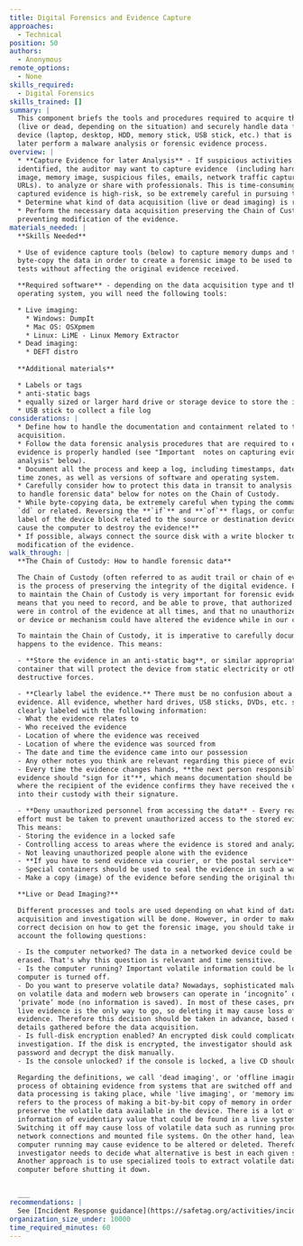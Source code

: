 ```yaml
---
title: Digital Forensics and Evidence Capture
approaches:
  - Technical
position: 50
authors:
  - Anonymous
remote_options:
  - None
skills_required:
  - Digital Forensics
skills_trained: []
summary: |
  This component briefs the tools and procedures required to acquire the image
  (live or dead, depending on the situation) and securely handle data from a
  device (laptop, desktop, HDD, memory stick, USB stick, etc.) that is needed to
  later perform a malware analysis or forensic evidence process.
overview: |
  * **Capture Evidence for later Analysis** - If suspicious activities are
  identified, the auditor may want to capture evidence  (including hard disk
  image, memory image, suspicious files, emails, network traffic captures,
  URLs). to analyze or share with professionals. This is time-consuming and the
  captured evidence is high-risk, so be extremely careful in pursuing this.
  * Determine what kind of data acquisition (live or dead imaging) is required.
  * Perform the necessary data acquisition preserving the Chain of Custody and
  preventing modification of the evidence.
materials_needed: |
  **Skills Needed**

  * Use of evidence capture tools (below) to capture memory dumps and to
  byte-copy the data in order to create a forensic image to be used to execute
  tests without affecting the original evidence received.

  **Required software** - depending on the data acquisition type and the
  operating system, you will need the following tools:

  * Live imaging:
    * Windows: DumpIt
    * Mac OS: OSXpmem
    * Linux: LiME - Linux Memory Extractor
  * Dead imaging:
    * DEFT distro
    
  **Additional materials**

  * Labels or tags
  * anti-static bags
  * equally sized or larger hard drive or storage device to store the image
  * USB stick to collect a file log
considerations: |
  * Define how to handle the documentation and containment related to the data
  acquisition.
  * Follow the data forensic analysis procedures that are required to ensure the
  evidence is properly handled (see "Important  notes on capturing evidence for
  analysis" below).
  * Document all the process and keep a log, including timestamps, dates, and
  time zones, as well as versions of software and operating system.
  * Carefully consider how to protect this data in transit to analysis. See "How
  to handle forensic data" below for notes on the Chain of Custody.
  * While byte-copying data, be extremely careful when typing the command line
  `dd` or related. Reversing the **`if`** and **`of`** flags, or confusing the
  label of the device block related to the source or destination device **will
  cause the computer to destroy the evidence!**
  * If possible, always connect the source disk with a write blocker to prevent
  modification of the evidence.
walk_through: |
  **The Chain of Custody: How to handle forensic data**

  The Chain of Custody (often referred to as audit trail or chain of evidence)
  is the process of preserving the integrity of the digital evidence. Being able
  to maintain the Chain of Custody is very important for forensic evidence. This
  means that you need to record, and be able to prove, that authorized personnel
  were in control of the evidence at all times, and that no unauthorized person
  or device or mechanism could have altered the evidence while in our custody.

  To maintain the Chain of Custody, it is imperative to carefully document what
  happens to the evidence. This means:

  - **Store the evidence in an anti-static bag**, or similar appropriate
  container that will protect the device from static electricity or other
  destructive forces.

  - **Clearly label the evidence.** There must be no confusion about a piece of
  evidence. All evidence, whether hard drives, USB sticks, DVDs, etc. should be
  clearly labeled with the following information:
  - What the evidence relates to
  - Who received the evidence
  - Location of where the evidence was received
  - Location of where the evidence was sourced from
  - The date and time the evidence came into our possession
  - Any other notes you think are relevant regarding this piece of evidence (the specifications of the computer a hard drive came from, etc.)
  - Every time the evidence changes hands, **the next person responsible for the
  evidence should "sign for it"**, which means documentation should be produced
  where the recipient of the evidence confirms they have received the evidence
  into their custody with their signature.

  - **Deny unauthorized personnel from accessing the data** - Every reasonable
  effort must be taken to prevent unauthorized access to the stored evidence.
  This means:
  - Storing the evidence in a locked safe
  - Controlling access to areas where the evidence is stored and analyzed
  - Not leaving unauthorized people alone with the evidence
  - **If you have to send evidence via courier, or the postal service**:
  - Special containers should be used to seal the evidence in such a way that the container cannot be opened without it being apparent (e.g. seal with special tape that, if removed, cannot be replaced without showing that the container has been opened).
  - Make a copy (image) of the evidence before sending the original through the post or courier service, and generate a hash of the image.

  **Live or Dead Imaging?**

  Different processes and tools are used depending on what kind of data
  acquisition and investigation will be done. However, in order to make a
  correct decision on how to get the forensic image, you should take into
  account the following questions:

  - Is the computer networked? The data in a networked device could be remotely
  erased. That's why this question is relevant and time sensitive.
  - Is the computer running? Important volatile information could be lost if the
  computer is turned off.
  - Do you want to preserve volatile data? Nowadays, sophisticated malware hides
  on volatile data and modern web browsers can operate in ‘incognito’ or
  ‘private’ mode (no information is saved). In most of these cases, preserving
  live evidence is the only way to go, so deleting it may cause loss of
  evidence. Therefore this decision should be taken in advance, based on the
  details gathered before the data acquisition.
  - Is full-disk encryption enabled? An encrypted disk could complicate the
  investigation. If the disk is encrypted, the investigator should ask for the
  password and decrypt the disk manually.
  - Is the console unlocked? if the console is locked, a live CD should be used.

  Regarding the definitions, we call 'dead imaging', or 'offline imaging', the
  process of obtaining evidence from systems that are switched off and where no
  data processing is taking place, while 'live imaging', or 'memory imaging',
  refers to the process of making a bit-by-bit copy of memory in order to
  preserve the volatile data available in the device. There is a lot of
  information of evidentiary value that could be found in a live system.
  Switching it off may cause loss of volatile data such as running processes,
  network connections and mounted file systems. On the other hand, leaving a
  computer running may cause evidence to be altered or deleted. Therefore the
  investigator needs to decide what alternative is best in each given situation.
  Another approach is to use specialized tools to extract volatile data from the
  computer before shutting it down.


  ___
recommendations: |
  See [Incident Response guidance](https://safetag.org/activities/incident_response).
organization_size_under: 10000
time_required_minutes: 60
---
```

